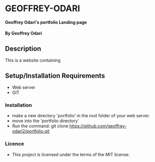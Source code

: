 # GEOFFREY-ODARI
#### Geoffrey Odari's portfolio Landing page
#### By Geoffrey Odari
## Description
This is a website containing 
## Setup/Installation Requirements
* Web server
* GIT 
### Installation
* make a new directory 'portfolio' in the root folder of your web server.
* move into the 'portfolio directory'
* Run the command: git clone https://github.com/geoffrey-odari2/portfolio.git


### Licence
* This project is licensed under the terms of the MIT license.